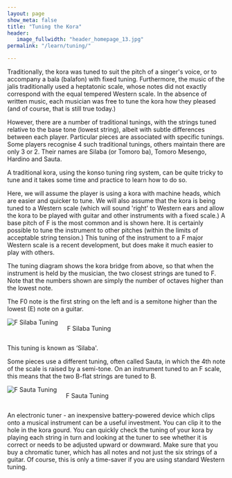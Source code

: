 ```yaml
---
layout: page
show_meta: false
title: "Tuning the Kora"
header:
   image_fullwidth: "header_homepage_13.jpg"
permalink: "/learn/tuning/"

---
```

Traditionally, the kora was tuned to suit the pitch of a singer's voice, or to accompany a bala (balafon) with fixed tuning. 
Furthermore, the music of the jalis traditionally used a heptatonic scale, whose notes did not exactly correspond with the equal
tempered Western scale. In the absence of written music, each musician was free to tune the kora how they pleased (and of course, that is still true today.)

However, there are a number of traditional tunings, with the strings tuned relative to the base tone (lowest string), albeit with
subtle differences between each player. Particular pieces are associated with specific tunings. Some players recognise 4 such
traditional tunings, others maintain there are only 3 or 2. Their names are Silaba (or Tomoro ba), Tomoro Mesengo, Hardino and Sauta.

A traditional kora, using the konso tuning ring system, can be quite tricky to tune and it takes some time and practice to learn how to do so.

Here, we will assume the player is using a kora with machine heads, which are easier and quicker to tune. We will also assume
that the kora is being tuned to a Western scale (which will sound 'right' to Western ears and allow the kora to be played with
guitar and other instruments with a fixed scale.) A base pitch of F is the most common and is shown here. It is certainly possible to
tune the instrument to other pitches (within the limits of acceptable string tension.) This tuning of the instrument to a
F major Western scale is a recent development, but does make it much easier to play with others.

The tuning diagram shows the kora bridge from above, so that when the instrument is held by the musician, the two closest strings are tuned to F.
Note that the numbers shown are simply the number of octaves higher than the lowest note.

The F0 note is the first string on the left and is a semitone higher than the lowest (E) note on a guitar.

<div class="row t60">
    <div class="medium-6 columns b30">
        <img src="{{ site.urlimg }}Fsilaba.png" alt="F Silaba Tuning">
        <p> F Silaba Tuning</p>
    </div></div>
   
This tuning is known as ‘Silaba'.

Some pieces use a different tuning, often called Sauta, in which the 4th note of the scale is raised by a semi-tone. On an
instrument tuned to an F scale, this means that the two B-flat strings are tuned to B.

<div class="row t60">
    <div class="medium-6 columns b30">
        <img src="{{ site.urlimg }}Fsauta.png" alt="F Sauta Tuning">
        <p> F Sauta Tuning</p>
    </div></div>

An electronic tuner - an inexpensive battery-powered device which clips onto a musical instrument can be a useful investment. You can clip it to the hole in the kora gourd. You can quickly check the tuning of your kora by playing each string in turn and looking at the tuner to see whether it is correct or needs to be adjusted upward or downward. Make sure that you buy a chromatic tuner, which has all notes and not just the six strings of a guitar. Of course, this is only a time-saver if you are using standard Western tuning.
